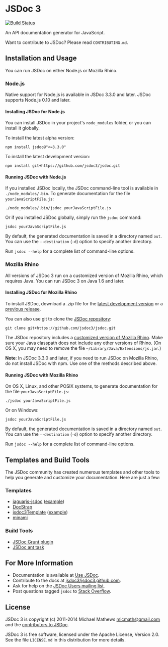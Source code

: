 JSDoc 3
=======
[![Build Status](https://img.shields.io/travis/jsdoc3/jsdoc.svg)](http://travis-ci.org/jsdoc3/jsdoc)

An API documentation generator for JavaScript.

Want to contribute to JSDoc? Please read `CONTRIBUTING.md`.

Installation and Usage
----------------------

You can run JSDoc on either Node.js or Mozilla Rhino.

### Node.js

Native support for Node.js is available in JSDoc 3.3.0 and later. JSDoc
supports Node.js 0.10 and later.

#### Installing JSDoc for Node.js

You can install JSDoc in your project's `node_modules` folder, or you can
install it globally.

To install the latest alpha version:

    npm install jsdoc@"<=3.3.0"

To install the latest development version:

    npm install git+https://github.com/jsdoc3/jsdoc.git

#### Running JSDoc with Node.js

If you installed JSDoc locally, the JSDoc command-line tool is available in
`./node_modules/.bin`. To generate documentation for the file
`yourJavaScriptFile.js`:

    ./node_modules/.bin/jsdoc yourJavaScriptFile.js

Or if you installed JSDoc globally, simply run the `jsdoc` command:

    jsdoc yourJavaScriptFile.js

By default, the generated documentation is saved in a directory named `out`. You
can use the `--destination` (`-d`) option to specify another directory.

Run `jsdoc --help` for a complete list of command-line options.

### Mozilla Rhino

All versions of JSDoc 3 run on a customized version of Mozilla Rhino, which
requires Java. You can run JSDoc 3 on Java 1.6 and later.

#### Installing JSDoc for Mozilla Rhino

To install JSDoc, download a .zip file for the
[latest development version](https://github.com/jsdoc3/jsdoc/archive/master.zip)
or a [previous release](https://github.com/jsdoc3/jsdoc/tags).

You can also use git to clone the
[JSDoc repository](https://github.com/jsdoc3/jsdoc):

    git clone git+https://github.com/jsdoc3/jsdoc.git

The JSDoc repository includes a
[customized version of Mozilla Rhino](https://github.com/jsdoc3/rhino). Make
sure your Java classpath does not include any other versions of Rhino. (On OS X,
you may need to remove the file `~/Library/Java/Extensions/js.jar`.)

**Note**: In JSDoc 3.3.0 and later, if you need to run JSDoc on Mozilla Rhino,
do not install JSDoc with npm. Use one of the methods described above.

#### Running JSDoc with Mozilla Rhino

On OS X, Linux, and other POSIX systems, to generate documentation for the file
`yourJavaScriptFile.js`:

    ./jsdoc yourJavaScriptFile.js

Or on Windows:

    jsdoc yourJavaScriptFile.js

By default, the generated documentation is saved in a directory named `out`. You
can use the `--destination` (`-d`) option to specify another directory.

Run `jsdoc --help` for a complete list of command-line options.


Templates and Build Tools
-------------------------

The JSDoc community has created numerous templates and other tools to help you
generate and customize your documentation. Here are just a few:

### Templates

+ [jaguarjs-jsdoc](https://github.com/davidshimjs/jaguarjs-jsdoc)
  ([example](http://davidshimjs.github.io/jaguarjs/doc))
+ [DocStrap](https://github.com/terryweiss/docstrap)
+ [jsdoc3Template](https://github.com/DBCDK/jsdoc3Template)
  ([example](https://github.com/danyg/jsdoc3Template/wiki#wiki-screenshots))
+ [minami](https://github.com/Nijikokun/minami)

### Build Tools

+ [JSDoc Grunt plugin](https://github.com/krampstudio/grunt-jsdoc)
+ [JSDoc ant task](https://github.com/jannon/jsdoc3-ant-task)


For More Information
--------------------

+ Documentation is available at [Use JSDoc](http://usejsdoc.org).
+ Contribute to the docs at [jsdoc3/jsdoc3.github.com](https://github.com/jsdoc3/jsdoc3.github.com).
+ Ask for help on the [JSDoc Users mailing list](http://groups.google.com/group/jsdoc-users).
+ Post questions tagged `jsdoc` to [Stack
Overflow](http://stackoverflow.com/questions/tagged/jsdoc).

License
-------

JSDoc 3 is copyright (c) 2011-2014 Michael Mathews <micmath@gmail.com> and the
[contributors to JSDoc](https://github.com/jsdoc3/jsdoc/graphs/contributors).

JSDoc 3 is free software, licensed under the Apache License, Version 2.0. See
the file `LICENSE.md` in this distribution for more details.
